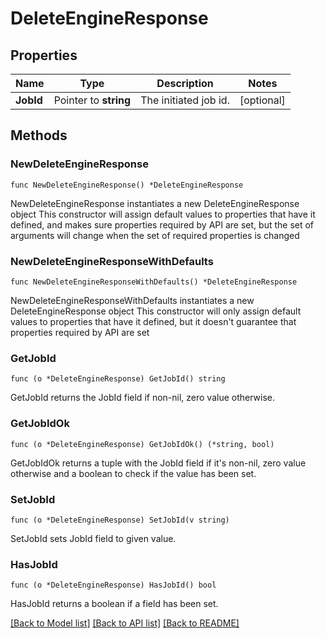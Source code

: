 # DeleteEngineResponse

## Properties

Name | Type | Description | Notes
------------ | ------------- | ------------- | -------------
**JobId** | Pointer to **string** | The initiated job id. | [optional] 

## Methods

### NewDeleteEngineResponse

`func NewDeleteEngineResponse() *DeleteEngineResponse`

NewDeleteEngineResponse instantiates a new DeleteEngineResponse object
This constructor will assign default values to properties that have it defined,
and makes sure properties required by API are set, but the set of arguments
will change when the set of required properties is changed

### NewDeleteEngineResponseWithDefaults

`func NewDeleteEngineResponseWithDefaults() *DeleteEngineResponse`

NewDeleteEngineResponseWithDefaults instantiates a new DeleteEngineResponse object
This constructor will only assign default values to properties that have it defined,
but it doesn't guarantee that properties required by API are set

### GetJobId

`func (o *DeleteEngineResponse) GetJobId() string`

GetJobId returns the JobId field if non-nil, zero value otherwise.

### GetJobIdOk

`func (o *DeleteEngineResponse) GetJobIdOk() (*string, bool)`

GetJobIdOk returns a tuple with the JobId field if it's non-nil, zero value otherwise
and a boolean to check if the value has been set.

### SetJobId

`func (o *DeleteEngineResponse) SetJobId(v string)`

SetJobId sets JobId field to given value.

### HasJobId

`func (o *DeleteEngineResponse) HasJobId() bool`

HasJobId returns a boolean if a field has been set.


[[Back to Model list]](../README.md#documentation-for-models) [[Back to API list]](../README.md#documentation-for-api-endpoints) [[Back to README]](../README.md)


